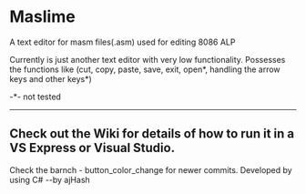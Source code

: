 # Maslime
A text editor for masm files(.asm) used for editing 8086 ALP

Currently is just another text editor with very low functionality.
Possesses the functions like (cut, copy, paste, save, exit, open*, handling the arrow keys and other keys*)

 -*- not tested

---
Check out the Wiki for details of how to run it in a VS Express or Visual Studio.
---
Check the barnch - button_color_change for newer commits.
Developed by using C#
--by ajHash
